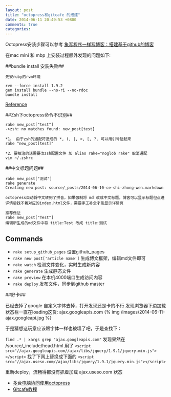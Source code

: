 ```yaml
---
layout: post
title: "octopress和gitcafe 的搭建"
date: 2014-06-11 20:49:53 +0800
comments: true
categories: 
---
```


Octopress安装步骤可以参考 [象写程序一样写博客：搭建基于github的博客](http://blog.devtang.com/blog/2012/02/10/setup-blog-based-on-github/) 

在mac mini 和 mbp 上安装过程额外发现的问题如下:

##bundle install 安装失败##

	先安ruby的rvm环境

    rvm --force install 1.9.2  
    gem install bundle --no-ri --no-rdoc
    bundle install

  [Reference](http://stackoverflow.com/questions/12119138/failed-to-build-gem-native-extension-when-install-redcloth-4-2-9-install-linux)


##Zsh下octopress命令不识别##

	rake new_post["test"]
	->zsh: no matches found: new_post[test]

	*1、 由于zsh的通配符造成的 *, (, |, <, [, ?, 可以用引号括起来 
    rake "new_post[test]"

    *2、要根治的话需要改zsh配置文件 加 alias rake="noglob rake" 取消通配    
	vim ~/.zshrc 

<!--more-->

##中文标题问题##
	
	rake new_post["测试"]
	rake generate 
    Creating new post: source/_posts/2014-06-10-ce-shi-zhong-wen.markdown

    octopress自动将中文转到了拼音，如果强制将 md 改成中文标题，博客可以显示标题但点进详情后找不着对应的index.html文件，需要手工补全才能显示详情页

    推荐做法
    rake new_post["Test"]
    编辑新生成的md文件中将 title:Test 改成 title:测试

## Commands ##

* `rake setup_github_pages` 设置github_pages
* `rake new post['article name']` 生成博文框架，编辑md文件即可
* `rake watch` 检测文件变化，实时生成新内容
* `rake generate` 生成静态文件 
* `rake preview` 在本机4000端口生成访问内容 
* `rake deploy` 发布文件，同步到github master 

##好卡##

已经去掉了google 自定义字体去掉，打开发现还是卡的不行
发现浏览器下边加载状态栏一直在loading这货: ajax.googleapis.com
{% img /images/2014-06-11-ajax.googleapi.jpg %}

于是猜想这玩意应该跟字体一样也被墙了吧，于是查找下：

`find .* | xargs grep "ajax.googleapis.com"`
发现果然在 /source/_include/head.html 用了
`<script src="//ajax.googleapis.com//ajax/libs/jquery/1.9.1/jquery.min.js"></script>`
找了下网上替换成下面的
`<script src="//ajax.useso.com//ajax/libs/jquery/1.9.1/jquery.min.js"></script>`

重新deploy，流畅得都没有抓着加载 ajax.useso.com 状态


* [多台电脑协同使用octopress](http://www.orcame.com/blog/2013/12/26/octopress-multi-compoter/)
* [Gitcafe教程](http://www.tuicool.com/articles/N7bYfy)
